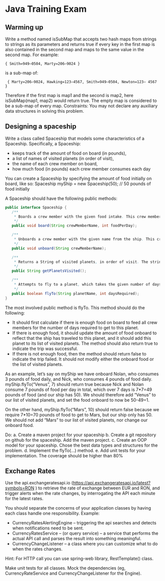 # Java Training Exam

## Warming up
   
Write a method named isSubMap that accepts two hash maps from strings to strings as its parameters and returns true if every key in the first map is also contained in the second map and maps to the same value in the second map.
For example:

    { Smith=949–0504, Marty=206–9024 }
is a sub-map of:
        
     { Marty=206–9024, Hawking=123–4567, Smith=949–0504, Newton=123– 4567 }
       
Therefore if the first map is map1 and the second is map2, here isSubMap(map1, map2) would return true. 
The empty map is considered to be a sub-map of every map. 
Constraints: You may not declare any auxiliary data structures in solving this problem.

## Designing a spaceship
   
Write a class called Spaceship that models some characteristics of a Spaceship. 
Specifically, a Spaceship:
-	keeps track of the amount of food on board (in pounds), 
-	a list of names of visited planets (in order of visit), 
-	the name of each crew member on board, 
-	how much food (in pounds) each crew member consumes each day

You can create a Spaceship by specifying the amount of food initially on board, like so: 
Spaceship myShip = new Spaceship(50); // 50 pounds of food initially

A Spaceship should have the following public methods:
```java
public interface Spaceship {
   /**
    * Boards a crew member with the given food intake. This crew member will now consume food during trips.
    */
   public void board(String crewMemberName, int foodPerDay);

   /**
    * Unboards a crew member with the given name from the ship. This crew member is no longer on the ship and no longer consumes food.
    */
   public void unboard(String crewMemberName);

   /**
    * Returns a String of visited planets, in order of visit. The string should be formatted like “[Earth, Mars, Venus]”
    */
   public String getPlanetsVisited();

   /**
    * Attempts to fly to a planet, which takes the given number of days.
    */
   public boolean flyTo(String planetName, int daysRequired);
}
```

The most involved public method is flyTo. This method should do the following: 
-	It should first calculate if there is enough food on board to feed all crew members for the number of days required to get to this planet. 
-	If there is enough food, it should update the amount of food onboard to reflect that the ship has traveled to this planet, and it should add this planet to its list of visited planets. The method should also return true to indicate the trip was successful. 
-	If there is not enough food, then the method should return false to indicate the trip failed. It should not modify either the onboard food or the list of visited planets.

As an example, let’s say on myShip we have onboard Nolan, who consumes 3 pounds of food daily, and Nick, who consumes 4 pounds of food daily. myShip.flyTo(“Venus”, 7) should return true because Nick and Nolan consume 7 pounds of food per day in total, which over 7 days is 7*7=49 pounds of food (and our ship has 50). We should therefore add “Venus” to our list of visited planets, and set the food onboard to now be 50-49=1. 

On the other hand, myShip.flyTo(“Mars”, 10) should return false because we require 7*10=70 pounds of food to get to Mars, but our ship only has 50. We should not add “Mars” to our list of visited planets, nor change our onboard food.

Do:
a.	Create a maven project for your spaceship
b.	Create a git repository on github for the spaceship. Add the maven project.
c.	Create an OOP model for your spaceship. Chose the best data types and structures for the problem.
d.	Implement the flyTo(…) method. 
e.	Add unit tests for your implementation. The coverage should be higher than 80%
   
## Exchange Rates

Use the api.exchangeratesapi.io (https://api.exchangeratesapi.io/latest?symbols=RON ) to retrieve the rate of exchange between EUR and RON, and trigger alerts when the rate changes, by interrogating the API each minute for the latest rates.

You should separate the concerns of your application classes by having each class handle one responsibility. Example:

- CurrencyRatesAlertingEngine – triggering the api searches and detects when notifications need to be sent.
- CurrencyRatesService – (or query service) – a service that performs the actual API call and parses the result into something meaningful.
- CurrencyChangeListener – a class where you can customize what to do when the rates changes.

Hint: For HTTP call you can use spring-web library, RestTemplate() class.

Make unit tests for all classes. Mock the dependencies (eg, CurrencyRateService and CurrencyChangeListener for the Engine).
